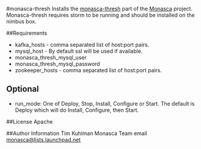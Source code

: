 #monasca-thresh
Installs the [monasca-thresh](https://github.com/stackforge/monasca-notification) part of the [Monasca](https://wiki.openstack.org/wiki/Monasca) project.
Monasca-thresh requires storm to be running and should be installed on the nimbus box.

##Requirements
- kafka_hosts - comma separated list of host:port pairs.
- mysql_host - By default ssl will be used if available.
- monasca_thresh_mysql_user
- monasca_thresh_mysql_password
- zookeeper_hosts - comma separated list of host:port pairs.

## Optional
- run_mode: One of Deploy, Stop, Install, Configure or Start. The default is Deploy which will do Install, Configure, then Start.

##License
Apache

##Author Information
Tim Kuhlman
Monasca Team email monasca@lists.launchpad.net
